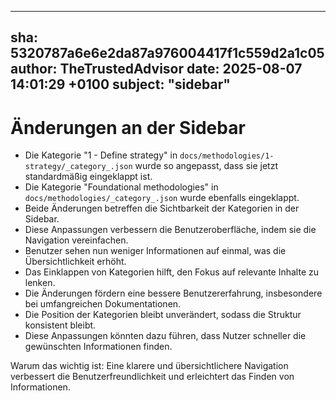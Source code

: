 ---
  sha: 5320787a6e6e2da87a976004417f1c559d2a1c05
  author: TheTrustedAdvisor
  date: 2025-08-07 14:01:29 +0100
  subject: "sidebar"
  ---

  # Änderungen an der Sidebar

- Die Kategorie "1 - Define strategy" in `docs/methodologies/1-strategy/_category_.json` wurde so angepasst, dass sie jetzt standardmäßig eingeklappt ist.
- Die Kategorie "Foundational methodologies" in `docs/methodologies/_category_.json` wurde ebenfalls eingeklappt.
- Beide Änderungen betreffen die Sichtbarkeit der Kategorien in der Sidebar.
- Diese Anpassungen verbessern die Benutzeroberfläche, indem sie die Navigation vereinfachen.
- Benutzer sehen nun weniger Informationen auf einmal, was die Übersichtlichkeit erhöht.
- Das Einklappen von Kategorien hilft, den Fokus auf relevante Inhalte zu lenken.
- Die Änderungen fördern eine bessere Benutzererfahrung, insbesondere bei umfangreichen Dokumentationen.
- Die Position der Kategorien bleibt unverändert, sodass die Struktur konsistent bleibt.
- Diese Anpassungen könnten dazu führen, dass Nutzer schneller die gewünschten Informationen finden.

Warum das wichtig ist: Eine klarere und übersichtlichere Navigation verbessert die Benutzerfreundlichkeit und erleichtert das Finden von Informationen.
